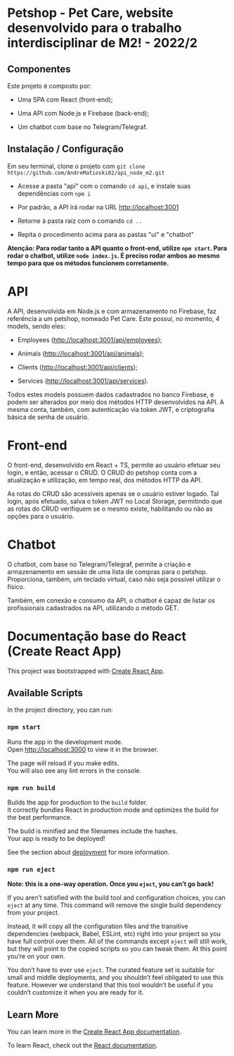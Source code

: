# Petshop - Pet Care, website desenvolvido para o trabalho interdisciplinar de M2! - 2022/2

## Componentes

Este projeto é composto por:

- Uma SPA com React (front-end);

- Uma API com Node.js e Firebase (back-end);

- Um chatbot com base no Telegram/Telegraf.

## Instalação / Configuração

Em seu terminal, clone o projeto com `git clone https://github.com/AndreMatioski02/api_node_m2.git`

- Acesse a pasta "api" com o comando `cd api`, e instale suas dependências com `npm i`

- Por padrão, a API irá rodar na URL [http://localhost:3001](http://localhost:3001)

- Retorne à pasta raíz com o comando `cd ..`

- Repita o procedimento acima para as pastas "ui" e "chatbot"

**Atenção: Para rodar tanto a API quanto o front-end, utilize `npm start`. Para rodar o chatbot, utilize `node index.js`. É preciso rodar ambos ao mesmo tempo para que os métodos funcionem corretamente.**

# API

A API, desenvolvida em Node.js e com armazenamento no Firebase, faz referência a um petshop, nomeado Pet Care. Este possui, no momento, 4 models, sendo eles:

- Employees ([http://localhost:3001/api/employees](http://localhost:3000/api/employees));

- Animals ([http://localhost:3001/api/animals](http://localhost:3000/api/animals));

- Clients ([http://localhost:3001/api/clients](http://localhost:3000/api/clients));

- Services ([http://localhost:3001/api/services](http://localhost:3000/api/services)).

Todos estes models possuem dados cadastrados no banco Firebase, e podem ser alterados por meio dos métodos HTTP desenvolvidos na API. A mesma conta, também, com autenticação via token JWT, e criptografia básica de senha de usuário.

# Front-end

O front-end, desenvolvido em React + TS, permite ao usuário efetuar seu login, e então, acessar o CRUD. O CRUD do petshop conta com a atualização e utilização, em tempo real, dos métodos HTTP da API.

As rotas do CRUD são acessíveis apenas se o usuário estiver logado. Tal login, após efetuado, salva o token JWT no Local Storage, permitindo que as rotas do CRUD verifiquem se o mesmo existe, habilitando ou não as opções para o usuário.

# Chatbot

O chatbot, com base no Telegram/Telegraf, permite a criação e armazenamento em sessão de uma lista de compras para o petshop. Proporciona, também, um teclado virtual, caso não seja possível utilizar o físico.

Também, em conexão e consumo da API, o chatbot é capaz de listar os profissionais cadastrados na API, utilizando o método GET.

# Documentação base do React (Create React App)

This project was bootstrapped with [Create React App](https://github.com/facebook/create-react-app).

## Available Scripts

In the project directory, you can run:

### `npm start`

Runs the app in the development mode.\
Open [http://localhost:3000](http://localhost:3000) to view it in the browser.

The page will reload if you make edits.\
You will also see any lint errors in the console.

### `npm run build`

Builds the app for production to the `build` folder.\
It correctly bundles React in production mode and optimizes the build for the best performance.

The build is minified and the filenames include the hashes.\
Your app is ready to be deployed!

See the section about [deployment](https://facebook.github.io/create-react-app/docs/deployment) for more information.

### `npm run eject`

**Note: this is a one-way operation. Once you `eject`, you can’t go back!**

If you aren’t satisfied with the build tool and configuration choices, you can `eject` at any time. This command will remove the single build dependency from your project.

Instead, it will copy all the configuration files and the transitive dependencies (webpack, Babel, ESLint, etc) right into your project so you have full control over them. All of the commands except `eject` will still work, but they will point to the copied scripts so you can tweak them. At this point you’re on your own.

You don’t have to ever use `eject`. The curated feature set is suitable for small and middle deployments, and you shouldn’t feel obligated to use this feature. However we understand that this tool wouldn’t be useful if you couldn’t customize it when you are ready for it.

## Learn More

You can learn more in the [Create React App documentation](https://facebook.github.io/create-react-app/docs/getting-started).

To learn React, check out the [React documentation](https://reactjs.org/).
